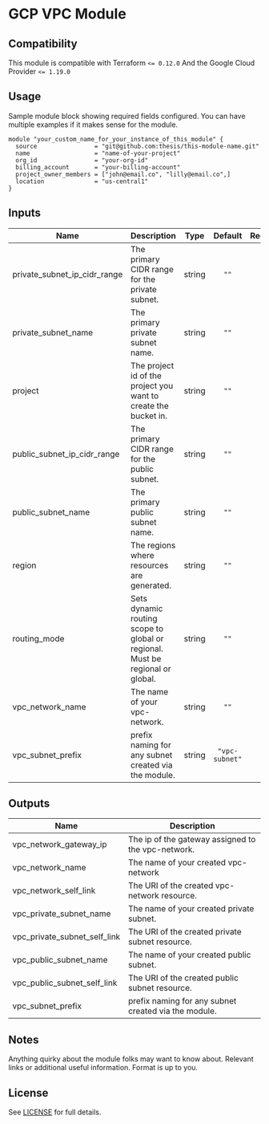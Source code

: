 
<!-- Module Name and description are required -->
# GCP VPC Module

<!-- TODO: Add description -->

<!-- Compatibility section is optional -->
## Compatibility

This module is compatible with Terraform `<= 0.12.0`
And the Google Cloud Provider `<= 1.19.0`

<!-- Usage section is required -->
## Usage

<!-- NOTE: Examples should go into an `/examples` directory, with a link here
along the following lines:

There are multiple examples included in the [examples](./examples/) folder but
simple usage is as follows:
 -->
Sample module block showing required fields configured.  You can have
multiple examples if it makes sense for the module.

```hcl
module "your_custom_name_for_your_instance_of_this_module" {
  source                = "git@github.com:thesis/this-module-name.git"
  name                  = "name-of-your-project"
  org_id                = "your-org-id"
  billing_account       = "your-billing-account"
  project_owner_members = ["john@email.co", "lilly@email.co",]
  location              = "us-central1"
}
```

<!-- BEGINNING OF PRE-COMMIT-TERRAFORM DOCS HOOK -->
## Inputs

| Name | Description | Type | Default | Required |
|------|-------------|:----:|:-----:|:-----:|
| private\_subnet\_ip\_cidr\_range | The primary CIDR range for the private subnet. | string | `""` | no |
| private\_subnet\_name | The primary private subnet name. | string | `""` | no |
| project | The project id of the project you want to create the bucket in. | string | `""` | no |
| public\_subnet\_ip\_cidr\_range | The primary CIDR range for the public subnet. | string | `""` | no |
| public\_subnet\_name | The primary public subnet name. | string | `""` | no |
| region | The regions where resources are generated. | string | `""` | no |
| routing\_mode | Sets dynamic routing scope to global or regional.  Must be regional or global. | string | `""` | no |
| vpc\_network\_name | The name of your vpc-network. | string | `""` | no |
| vpc\_subnet\_prefix | prefix naming for any subnet created via the module. | string | `"vpc-subnet"` | no |

## Outputs

| Name | Description |
|------|-------------|
| vpc\_network\_gateway\_ip | The ip of the gateway assigned to the vpc-network. |
| vpc\_network\_name | The name of your created vpc-network |
| vpc\_network\_self\_link | The URI of the created vpc-network resource. |
| vpc\_private\_subnet\_name | The name of your created private subnet. |
| vpc\_private\_subnet\_self\_link | The URI of the created private subnet resource. |
| vpc\_public\_subnet\_name | The name of your created public subnet. |
| vpc\_public\_subnet\_self\_link | The URI of the created public subnet resource. |
| vpc\_subnet\_prefix | prefix naming for any subnet created via the module. |

<!-- END OF PRE-COMMIT-TERRAFORM DOCS HOOK -->

<!-- Notes section is optional -->
## Notes

Anything quirky about the module folks may want to know about. Relevant
links or additional useful information.  Format is up to you.

<!-- License is required -->
## License

See [LICENSE](./LICENSE) for full details.

<!-- Before open-sourcing this module, Remove this comment and update the
  LICENSE file at the repo root. Else: Copyright Thesis, Inc., 2020 -->
